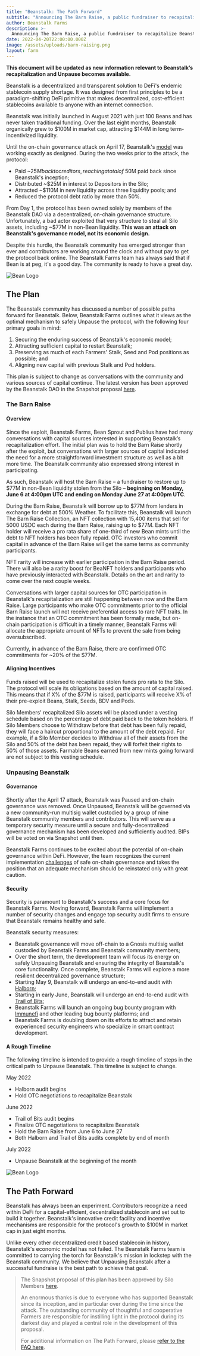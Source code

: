```yaml
---
title: "Beanstalk: The Path Forward"
subtitle: "Announcing The Barn Raise, a public fundraiser to recapitalize Beanstalk starting on June 6."
author: Beanstalk Farms
description: >-
  Announcing The Barn Raise, a public fundraiser to recapitalize Beanstalk starting on June 6.
date: 2022-04-20T22:00:00.000Z
image: /assets/uploads/barn-raising.png
layout: farm
---
```



**This document will be updated as new information relevant to Beanstalk’s recapitalization and Unpause becomes available.**

Beanstalk is a decentralized and transparent solution to DeFi's endemic stablecoin supply shortage. It was designed from first principles to be a paradigm-shifting DeFi primitive that makes decentralized, cost-efficient stablecoins available to anyone with an internet connection.

Beanstalk was initially launched in August 2021 with just 100 Beans and has never taken traditional funding. Over the last eight months, Beanstalk organically grew to $100M in market cap, attracting $144M in long term-incentivized liquidity.

Until the on-chain governance attack on April 17, Beanstalk's [model](https://bean.money/docs/beanstalk.pdf) was working exactly as designed. During the two weeks prior to the attack, the protocol:

-   Paid ~$25M back to creditors, reaching a total of ~$50M paid back since Beanstalk's inception;
-   Distributed ~$25M in interest to Depositors in the Silo;
-   Attracted ~$110M in new liquidity across three liquidity pools; and
-   Reduced the protocol debt ratio by more than 50%.

From Day 1, the protocol has been owned solely by members of the Beanstalk DAO via a decentralized, on-chain governance structure. Unfortunately, a bad actor exploited that very structure to steal all Silo assets, including ~$77M in non-Bean liquidity. **This was an attack on Beanstalk's governance model, not its economic design.**

Despite this hurdle, the Beanstalk community has emerged stronger than ever and contributors are working around the clock and without pay to get the protocol back online. The Beanstalk Farms team has always said that if Bean is at peg, it's a good day. The community is ready to have a great day.

![Bean Logo](/assets/uploads/bean-logo-128.png)

## The Plan

The Beanstalk community has discussed a number of possible paths forward for Beanstalk. Below, Beanstalk Farms outlines what it views as the optimal mechanism to safely Unpause the protocol, with the following four primary goals in mind:

1.  Securing the enduring success of Beanstalk's economic model;
2.  Attracting sufficient capital to restart Beanstalk;
3.  Preserving as much of each Farmers' Stalk, Seed and Pod positions as possible; and
4.  Aligning new capital with previous Stalk and Pod holders.

This plan is subject to change as conversations with the community and various sources of capital continue. The latest version has been approved by the Beanstalk DAO in the Snapshot proposal [here](https://snapshot.org/#/beanstalkfarms.eth/proposal/0xa038d205e72ae3a835995682b18adf9512777ed554c388a7caa5bc4e98d4f8e0).


### The Barn Raise

#### Overview

Since the exploit, Beanstalk Farms, Bean Sprout and Publius have had many conversations with capital sources interested in supporting Beanstalk’s recapitalization effort. The initial plan was to hold the Barn Raise shortly after the exploit, but conversations with larger sources of capital indicated the need for a more straightforward investment structure as well as a bit more time. The Beanstalk community also expressed strong interest in participating.

As such, Beanstalk will host the Barn Raise – a fundraiser to restore up to $77M in non-Bean liquidity stolen from the Silo – **beginning on Monday, June 6 at 4:00pm UTC and ending on Monday June 27 at 4:00pm UTC**. 

During the Barn Raise, Beanstalk will borrow up to $77M from lenders in exchange for debt at 500% Weather. To facilitate this, Beanstalk will launch The Barn Raise Collection, an NFT collection with 15,400 items that sell for 5000 USDC each during the Barn Raise, raising up to $77M. Each NFT holder will receive a pro rata share of one-third of new Bean mints until the debt to NFT holders has been fully repaid. OTC investors who commit capital in advance of the Barn Raise will get the same terms as community participants.

NFT rarity will increase with earlier participation in the Barn Raise period. There will also be a rarity boost for BeaNFT holders and participants who have previously interacted with Beanstalk. Details on the art and rarity to come over the next couple weeks. 

Conversations with larger capital sources for OTC participation in Beanstalk's recapitalization are still happening between now and the Barn Raise. Large participants who make OTC commitments prior to the official Barn Raise launch will not receive preferential access to rare NFT traits. In the instance that an OTC commitment has been formally made, but on-chain participation is difficult in a timely manner, Beanstalk Farms will allocate the appropriate amount of NFTs to prevent the sale from being oversubscribed. 

Currently, in advance of the Barn Raise, there are confirmed OTC commitments for ~20% of the $77M.


#### Aligning Incentives

Funds raised will be used to recapitalize stolen funds pro rata to the Silo. The protocol will scale its obligations based on the amount of capital raised. This means that if X% of the $77M is raised, participants will receive X% of their pre-exploit Beans, Stalk, Seeds, BDV and Pods.

Silo Members' recapitalized Silo assets will be placed under a vesting schedule based on the percentage of debt paid back to the token holders. If Silo Members choose to Withdraw before that debt has been fully repaid, they will face a haircut proportional to the amount of the debt repaid. For example, if a Silo Member decides to Withdraw all of their assets from the Silo and 50% of the debt has been repaid, they will forfeit their rights to 50% of those assets. Farmable Beans earned from new mints going forward are not subject to this vesting schedule.

### Unpausing Beanstalk

#### Governance

Shortly after the April 17 attack, Beanstalk was Paused and on-chain governance was removed. Once Unpaused, Beanstalk will be governed via a new community-run multisig wallet custodied by a group of nine Beanstalk community members and contributors. This will serve as a temporary security measure until a secure and fully-decentralized governance mechanism has been developed and sufficiently audited. BIPs will be voted on via Snapshot until then.

Beanstalk Farms continues to be excited about the potential of on-chain governance within DeFi. However, the team recognizes the current implementation [challenges](https://twitter.com/VitalikButerin/status/1516248195042615311?s=20&t=I27QJXczW9mcUWLloY39CA) of safe on-chain governance and takes the position that an adequate mechanism should be reinstated only with great caution.

#### Security

Security is paramount to Beanstalk's success and a core focus for Beanstalk Farms. Moving forward, Beanstalk Farms will implement a number of security changes and engage top security audit firms to ensure that Beanstalk remains healthy and safe.

Beanstalk security measures:

-   Beanstalk governance will move off-chain to a Gnosis multisig wallet custodied by Beanstalk Farms and Beanstalk community members;
-   Over the short term, the development team will focus its energy on safely Unpausing Beanstalk and ensuring the integrity of Beanstalk's core functionality. Once complete, Beanstalk Farms will explore a more resilient decentralized governance structure;
-   Starting May 9, Beanstalk will undergo an end-to-end audit with [Halborn](https://halborn.com/);
-   Starting in early June, Beanstalk will undergo an end-to-end audit with [Trail of Bits](https://www.trailofbits.com/);
-   Beanstalk Farms will launch an ongoing bug bounty program with [Immunefi](https://immunefi.com/) and other leading bug bounty platforms; and
-   Beanstalk Farms is doubling down on its efforts to attract and retain experienced security engineers who specialize in smart contract development.

#### A Rough Timeline

The following timeline is intended to provide a rough timeline of steps in the critical path to Unpause Beanstalk. This timeline is subject to change.

May 2022
- Halborn audit begins
- Hold OTC negotiations to recapitalize Beanstalk

June 2022
- Trail of Bits audit begins
- Finalize OTC negotiations to recapitalize Beanstalk
- Hold the Barn Raise from June 6 to June 27
- Both Halborn and Trail of Bits audits complete by end of month

July 2022
- Unpause Beanstalk at the beginning of the month


![Bean Logo](/assets/uploads/bean-logo-128.png)

## The Path Forward

Beanstalk has always been an experiment. Contributors recognize a need within DeFi for a capital-efficient, decentralized stablecoin and set out to build it together. Beanstalk's innovative credit facility and incentive mechanisms are responsible for the protocol's growth to $100M in market cap in just eight months.

Unlike every other decentralized credit based stablecoin in history, Beanstalk's economic model has not failed. The Beanstalk Farms team is committed to carrying the torch for Beanstalk's mission in lockstep with the Beanstalk community. We believe that Unpausing Beanstalk after a successful fundraise is the best path to achieve that goal.

> The Snapshot proposal of this plan has been approved by Silo Members [here](https://snapshot.org/#/beanstalkfarms.eth/proposal/0xa038d205e72ae3a835995682b18adf9512777ed554c388a7caa5bc4e98d4f8e0).
> 
> An enormous thanks is due to everyone who has supported Beanstalk since its inception, and in particular over during the time since the attack. The outstanding community of thoughtful and cooperative Farmers are responsible for instilling light in the protocol during its darkest day and played a central role in the development of this proposal.
> 
> For additional information on The Path Forward, please [refer to the FAQ here](/blog/path-forward-faq).
